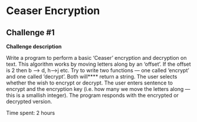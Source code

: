 # Ceaser Encryption

## Challenge #1

**Challenge description**

Write a program to perform a basic ‘Ceaser’ encryption and decryption on text.
This algorithm works by moving letters along by an ‘offset’. If the offset is 2 then b —> d, h—>j etc.
Try to write two functions — one called ‘encrypt’ and one called ’decrypt’.
Both will**** return a string.
The user selects whether the wish to encrypt or decrypt.
The user enters sentence to encrypt and the encryption key (i.e. how many we move the letters along — this is a smallish integer).
The program responds with the encrypted or decrypted version.

Time spent: 2 hours
